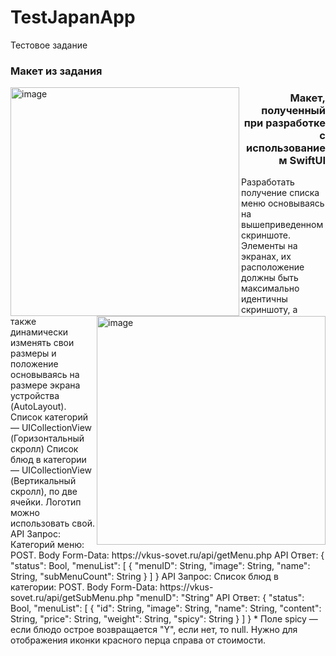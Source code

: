 # TestJapanApp
Тестовое задание
<div>
  <h3 align="left">Макет из задания</h3>
  <img align="left" width="366" alt="image" src="https://github.com/A4RE/TestJapanApp/assets/64658088/0fd02271-78cb-45ea-af74-78a2c32e6a45">
  <h3 align="right">Макет, полученный при разработке с использованием SwiftUI</h3>
  <img align="right" width="366" alt="image" src="https://github.com/A4RE/TestJapanApp/assets/64658088/4044d1fb-02fc-49ef-93ea-b2252bc699b8">
</div>
<div>
  <p>Разработать получение списка меню основываясь на вышеприведенном скриншоте. Элементы на экранах, их расположение должны быть максимально идентичны скриншоту, а также динамически изменять свои размеры и положение основываясь на размере экрана устройства (AutoLayout).
Список категорий — UICollectionView (Горизонтальный скролл)
Список блюд в категории — UICollectionView (Вертикальный скролл), по две ячейки.
Логотип можно использовать свой.
API Запрос:
Категорий меню:
POST. Body Form-Data: https://vkus-sovet.ru/api/getMenu.php
API Ответ:
{
"status": Bool,
"menuList": [
{
"menuID": String, "image": String,
"name": String, "subMenuCount": String
} ]
}
API Запрос:
Список блюд в категории:
POST. Body Form-Data: https://vkus-sovet.ru/api/getSubMenu.php
"menuID": "String" API Ответ:
{
"status": Bool,
"menuList": [
{
"id": String, "image": String, "name": String, "content": String, "price": String, "weight": String, "spicy": String
} ]
}
* Поле spicy — если блюдо острое возвращается "Y", если нет, то null. Нужно для отображения иконки красного перца справа от стоимости.
</p>
</div>
